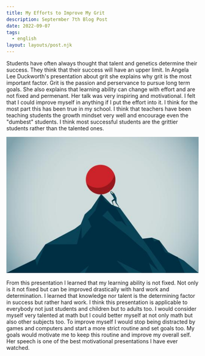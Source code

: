 ```yaml
---
title: My Efforts to Improve My Grit
description: Septermber 7th Blog Post
date: 2022-09-07
tags:
  - english
layout: layouts/post.njk
---
```


Students have often always thought that talent and genetics determine their success. They think that their success will have an upper limit. In Angela Lee Duckworth's presentation about grit she explains why grit is the most important factor. Grit is the passion and perservance to pursue long term goals. She also explains that learning ability can change with effort and are not fixed and permenant. Her talk was very inspiring and motivational. I felt that I could improve myself in anything if I put the effort into it. I think for the most part this has been true in my school. I think that teachers have been teaching students the growth mindset very well and encourage even the "dumbest" students. I think most successful students are the grittier students rather than the talented ones.

![](/img/grit.jpg)

From this presentation I learned that my learning ability is not fixed. Not only is it not fixed but can be improved drastically with hard work and determination. I learned that knowledge nor talent is the determining factor in success but rather hard work. I think this presentation is applicable to everybody not just students and children but to adults too. I would consider myself very talented at math but I could better myself at not only math but also other subjects too. To improve myself I would stop being distracted by games and computers and start a more strict routine and set goals too. My goals would motivate me to keep this routine and improve my overall self. Her speech is one of the best motivational presentations I have ever watched.

